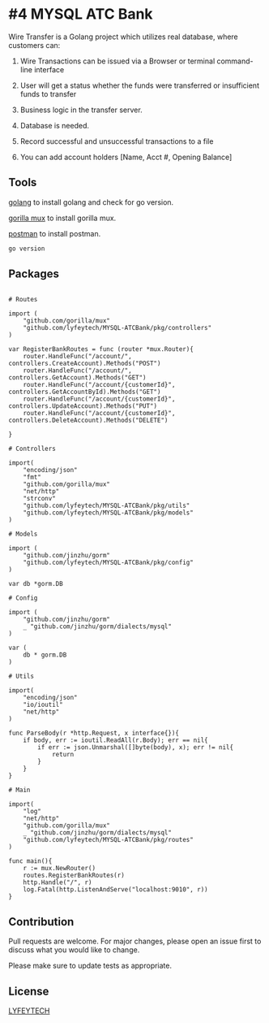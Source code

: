 # #4 MYSQL ATC Bank

Wire Transfer is a Golang project which utilizes real database, where customers can:

1. Wire Transactions can be issued via a Browser or terminal command-line interface

2. User will get a status whether the funds were transferred or insufficient funds to transfer

3. Business logic in the transfer server.

4. Database is needed. 

5. Record successful and unsuccessful transactions to a file

6. You can add account holders [Name, Acct #, Opening Balance]

## Tools

[golang](https://go.dev/dl/go1.19.darwin-amd64.pkg) to install golang and check for go version.

[gorilla mux](https://github.com/gorilla/mux) to install gorilla mux.

[postman](https://www.postman.com/downloads/) to install postman.

```bash
go version
```

## Packages 

```golang

# Routes

import (
	"github.com/gorilla/mux"
	"github.com/lyfeytech/MYSQL-ATCBank/pkg/controllers"
)

var RegisterBankRoutes = func (router *mux.Router){
	router.HandleFunc("/account/", controllers.CreateAccount).Methods("POST")
	router.HandleFunc("/account/", controllers.GetAccount).Methods("GET")
	router.HandleFunc("/account/{customerId}", controllers.GetAccountById).Methods("GET")
	router.HandleFunc("/account/{customerId}", controllers.UpdateAccount).Methods("PUT")
	router.HandleFunc("/account/{customerId}", controllers.DeleteAccount).Methods("DELETE")

}

# Controllers

import(
	"encoding/json"
	"fmt"
	"github.com/gorilla/mux"
	"net/http"
	"strconv"
	"github.com/lyfeytech/MYSQL-ATCBank/pkg/utils"
	"github.com/lyfeytech/MYSQL-ATCBank/pkg/models"
)

# Models

import (
	"github.com/jinzhu/gorm"
	"github.com/lyfeytech/MYSQL-ATCBank/pkg/config"
)

var db *gorm.DB

# Config

import (
	"github.com/jinzhu/gorm"
	_ "github.com/jinzhu/gorm/dialects/mysql"
)

var (
	db * gorm.DB
)

# Utils

import(
	"encoding/json"
	"io/ioutil"
	"net/http"
)

func ParseBody(r *http.Request, x interface{}){
	if body, err := ioutil.ReadAll(r.Body); err == nil{
		if err := json.Unmarshal([]byte(body), x); err != nil{
			return
		}
	}
}

# Main

import(
	"log"
	"net/http"
	"github.com/gorilla/mux"
	_ "github.com/jinzhu/gorm/dialects/mysql"
	"github.com/lyfeytech/MYSQL-ATCBank/pkg/routes"
)

func main(){
	r := mux.NewRouter()
	routes.RegisterBankRoutes(r)
	http.Handle("/", r)
	log.Fatal(http.ListenAndServe("localhost:9010", r))
}
```

## Contribution
Pull requests are welcome. For major changes, please open an issue first to discuss what you would like to change.

Please make sure to update tests as appropriate.

## License
[LYFEYTECH](https://github.com/lyfeytech)
